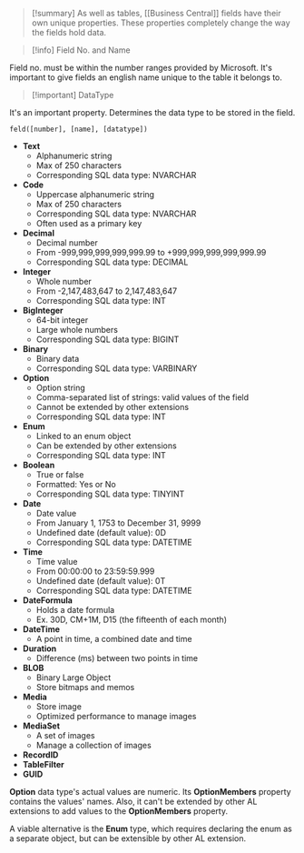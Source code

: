 >[!summary] 
>As well as tables, [[Business Central]] fields have their own unique properties. These properties completely change the way the fields hold data.

>[!info] Field No. and Name

Field no. must be within the number ranges provided by Microsoft.
It's important to give fields an english name unique to the table it belongs to.

>[!important] DataType

It's an important property. Determines the data type to be stored in the field.

```AL
feld([number], [name], [datatype])
```

- **Text**
    - Alphanumeric string
    - Max of 250 characters
    - Corresponding SQL data type: NVARCHAR
- **Code**
    - Uppercase alphanumeric string
    - Max of 250 characters
    - Corresponding SQL data type: NVARCHAR
    - Often used as a primary key
- **Decimal**
    - Decimal number
    - From -999,999,999,999,999.99 to +999,999,999,999,999.99
    - Corresponding SQL data type: DECIMAL
- **Integer**
    - Whole number
    - From -2,147,483,647 to 2,147,483,647
    - Corresponding SQL data type: INT
- **BigInteger**
    - 64-bit integer
    - Large whole numbers
    - Corresponding SQL data type: BIGINT
- **Binary**
    - Binary data
    - Corresponding SQL data type: VARBINARY
- **Option**
    - Option string
    - Comma-separated list of strings: valid values of the field
    - Cannot be extended by other extensions
    - Corresponding SQL data type: INT
- **Enum**
    - Linked to an enum object
    - Can be extended by other extensions
    - Corresponding SQL data type: INT
- **Boolean**
    - True or false
    - Formatted: Yes or No
    - Corresponding SQL data type: TINYINT
- **Date**
    - Date value
    - From January 1, 1753 to December 31, 9999
    - Undefined date (default value): 0D
    - Corresponding SQL data type: DATETIME
- **Time**
    - Time value
    - From 00:00:00 to 23:59:59.999
    - Undefined date (default value): 0T
    - Corresponding SQL data type: DATETIME
- **DateFormula**
    - Holds a date formula
    - Ex. 30D, CM+1M, D15 (the fifteenth of each month)
- **DateTime**
    - A point in time, a combined date and time
- **Duration**
    - Difference (ms) between two points in time
- **BLOB**
    - Binary Large Object
    - Store bitmaps and memos
- **Media**
    - Store image
    - Optimized performance to manage images
- **MediaSet**
    - A set of images
    - Manage a collection of images
- **RecordID**
- **TableFilter**
- **GUID**

**Option** data type's actual values are numeric. Its **OptionMembers** property contains the values' names.
Also, it can't be extended by other AL extensions to add values to the **OptionMembers** property.

A viable alternative is the **Enum** type, which requires declaring the enum as a separate object, but can be extensible by other AL extension.
